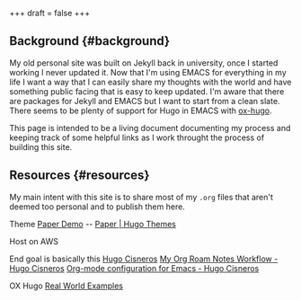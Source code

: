 +++
draft = false
+++

## Background {#background}

My old personal site was built on Jekyll back in university, once I started working I never updated it.  Now that I'm using EMACS for everything in my life I want a way that I can easily share my thoughts with the world and have something public facing that is easy to keep updated.  I'm aware that there are packages for Jekyll and EMACS but I want to start from a clean slate.  There seems to be plenty of support for Hugo in EMACS with [ox-hugo](https://ox-hugo.scripter.co/).

This page is intended to be a living document documenting my process and keeping track of some helpful links as I work throught the process of building this site.


## Resources {#resources}

My main intent with this site is to share most of my `.org` files that aren't deemed too personal and to publish them here.

Theme [Paper Demo](https://hugo-paper.vercel.app/) --  [Paper | Hugo Themes](https://themes.gohugo.io/themes/hugo-paper/)

Host on AWS

End goal is basically this [Hugo Cisneros](https://hugocisneros.com/)
[My Org Roam Notes Workflow - Hugo Cisneros](https://hugocisneros.com/blog/my-org-roam-notes-workflow/)
[Org-mode configuration for Emacs - Hugo Cisneros](https://hugocisneros.com/org-config/)

OX Hugo [Real World Examples](https://ox-hugo.scripter.co/doc/examples/)

